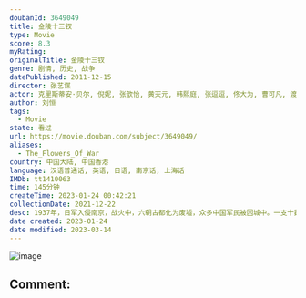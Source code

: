 ```yaml
---
doubanId: 3649049
title: 金陵十三钗
type: Movie
score: 8.3
myRating: 
originalTitle: 金陵十三钗
genre: 剧情, 历史, 战争
datePublished: 2011-12-15
director: 张艺谋
actor: 克里斯蒂安·贝尔, 倪妮, 张歆怡, 黄天元, 韩熙庭, 张逗逗, 佟大为, 曹可凡, 渡部笃郎, 黄海波, 窦骁, 聂远, 高虎, 秦昊, 李玥敏, 白雪, 袁杨纯子, 孙佳, 朱良奇, 小林成男, 山中崇, 保罗·施耐德, 李纯, 顾璇, 周梦乔, 周羽, 邓莉, 苏小妹, 钱柳吟, 叶清源, 戴瑶君, 沈俊然, 李楚楚, 金子欣, 李瑞琦, 谷艺璇, 许佳丽, 张照怡, 谭逸敏, 赵伊聪, 来喜, 奇道, 王超北, 王羽铮, 李飞, 王聪, 项斌, 郭晓明, 涩谷天马, 梶冈润一, 王靖雯, 松角洋平, 赵德龙, 松田笃儿, 王景春, 高岛真一, 高木贞佑
author: 刘恒
tags:
  - Movie
state: 看过
url: https://movie.douban.com/subject/3649049/
aliases:
  - The_Flowers_Of_War
country: 中国大陆, 中国香港
language: 汉语普通话, 英语, 日语, 南京话, 上海话
IMDb: tt1410063
time: 145分钟
createTime: 2023-01-24 00:42:21
collectionDate: 2021-12-22
desc: 1937年，日军入侵南京，战火中，六朝古都化为废墟，众多中国军民被困城中。一支十数人的国军德械教导队余部在长官李教官（佟大为饰）指挥下，从日军手中救出了一批教会学校女学生，而李教官等人，至此丧失了出...
date created: 2023-01-24
date modified: 2023-03-14
---
```


![image](p1322247572.jpg)

Comment:
---
